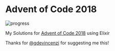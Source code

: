 # Advent of Code 2018

![progress](http://progressed.io/bar/48 "Progress")

My Solutions for [Advent of Code 2018](https://adventofcode.com/2018) using Elixir

Thanks for [@gdevincenzi](https://github.com/gdevincenzi) for suggesting me this!
